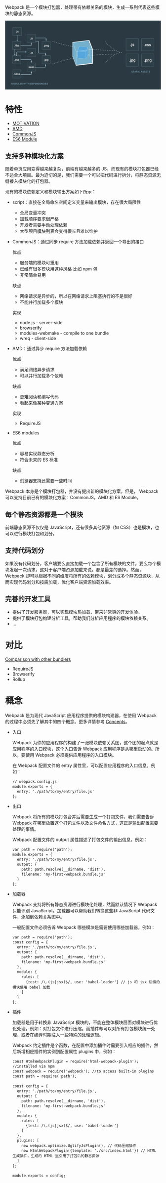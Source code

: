 Webpack 是一个模块打包器，处理带有依赖关系的模块，生成一系列代表这些模块的静态资源。

![what-is-webpack.png](./.attachment/introduction.png)

# 特性
- [MOTIVATION](http://webpack.github.io/docs/motivation.html)
- [AMD](https://github.com/amdjs/amdjs-api/wiki/AMD-(%E4%B8%AD%E6%96%87%E7%89%88))
- [CommonJS](http://javascript.ruanyifeng.com/nodejs/module.html)
- [ES6 Module](http://es6.ruanyifeng.com/#docs/module)

## 支持多种模块化方案
随着单页应用变得越来越复杂，前端有越来越多的 JS，而现有的模块打包器已经不适合大项目。最为迫切的是，我们需要一个可以把代码进行拆分，将静态资源无缝接入模块化的打包器。

现有的模块依赖定义和模块输出方案如下所示：

- script：直接在全局命名空间定义变量来输出模块，存在很大局限性

  - 全局变量冲突
  - 加载顺序要求很严格
  - 开发者需要手动处理依赖
  - 大型项目模块列表会变得很长且难以维护

- CommonJS：通过同步 require 方法加载依赖并返回一个导出的接口

  优点

  - 服务端的模块可重用
  - 已经有很多模块用这种风格 比如 npm 包
  - 非常简单易用
  
  缺点

  - 网络请求是异步的，所以在网络请求上阻塞执行的不是很好
  - 不能并行加载多个模块

  实现

  - node.js - server-side
  - browserify
  - modules-webmake - compile to one bundle
  - wreq - client-side

- AMD：通过异步 require 方法加载依赖

  优点

  - 满足网络异步请求
  - 可以并行加载多个依赖

  缺点

  - 更难阅读和编写代码
  - 看起来像某种变通方案 

  实现

  - RequireJS

- ES6 modules

  优点

  - 容易实现静态分析
  - 符合未来的 ES 标准

  缺点

  - 浏览器支持还需要一些时间

Webpack 本身是个模块打包器，并没有提出新的模块化方案。但是， Webpack 可以支持目前已有的模块化方案：CommonJS，AMD 和 ES Module。

## 每个静态资源都是一个模块
前端静态资源不仅仅是 JavaScript，还有很多其他资源（如 CSS）也是模块，也可以进行模块打包和划分。

## 支持代码划分
如果没有代码划分，客户端要么直接加载一个包含了所有模块的文件，要么每个模块发起一次请求，这对于客户端资源加载来说，都是最差的选择。然而，Webpack 却可以根据不同的维度将所有的依赖模块，划分成多个静态资源块，从而实现代码划分和按需加载，优化客户端资源加载效率。

## 完善的开发工具
- 提供了开发服务器，可以实现模块热加载，带来非常爽的开发体验。
- 提供了模块打包构建分析工具，帮助我们分析应用程序的模块依赖关系。
- ...

# 对比
[Comparison with other bundlers](https://webpack.js.org/guides/comparison/)

- RequireJS
- Browserify
- Rollup 

# 概念
Webpack 是为现代 JavaScript 应用程序提供的模块构建器，在使用 Webpack 的过程中必须先了解其中的四个概念。更多详情参考 [Concepts](https://webpack.js.org/concepts/)。

- 入口

    Webpack 为你的应用程序的构建了一张模块依赖关系图，这个图的起点就是应用程序的入口模块，这个入口告诉 Webpack 应用程序是从哪里启动的。所以，要使用 Webpack 必须提供应用程序的入口模块。
    
    在 Webpack 配置文件的 entry 属性里，可以配置应用程序的入口信息。例如：

    ```
    // webpack.config.js
    module.exports = {
      entry: './path/to/my/entry/file.js'
    };
    ```

- 出口

    Webpack 将所有的模块打包合并后需要生成一个打包文件，我们需要告诉 Webpack 在哪里放置这个打包文件以及文件命名方式，这正是输出配置需要处理的事情。

    Webpack 配置文件的 output 属性描述了打包文件的输出信息，例如：

    ```
    var path = require('path');
    module.exports = {
      entry: './path/to/my/entry/file.js',
      output: {
        path: path.resolve(__dirname, 'dist'),
        filename: 'my-first-webpack.bundle.js'
      }
    };
    ```

- 加载器

    Webpack 支持将所有静态资源进行模块化处理，然而默认情况下 Webpack 只能识别 JavaScript。加载器可以帮助我们转换这些非 JavaScript 代码文件，添加到依赖关系图中。

    一般配置文件必须告诉 Webpack 哪些模块是需要使用哪些加载器，例如：

    ```
    var path = require('path');
    const config = {
      entry: './path/to/my/entry/file.js',
      output: {
        path: path.resolve(__dirname, 'dist'),
        filename: 'my-first-webpack.bundle.js'
      },
      module: {
        rules: [
          {test: /\.(js|jsx)$/, use: 'babel-loader'} // js 和 jsx 后缀的模块使用 babel 加载
        ]
      }
    };
    ```

- 插件

    加载器是用于转换非 JavaScript 模块的，不能在整体模块层面对模块进行优化处理，例如：对打包文件进行压缩。而插件却可以对所有打包模块统一处理，或者在编译时期注入一些特殊的处理逻辑。

    Webpack 约定插件是个函数，在配置中添加插件时需要引入相应的插件，然后新增相应插件的实例到配置属性 plugins 中，例如：

    ```
    const HtmlWebpackPlugin = require('html-webpack-plugin'); //installed via npm
    const webpack = require('webpack'); //to access built-in plugins
    const path = require('path');
    
    const config = {
      entry: './path/to/my/entry/file.js',
      output: {
        path: path.resolve(__dirname, 'dist'),
        filename: 'my-first-webpack.bundle.js'
      },
      module: {
        rules: [
          {test: /\.(js|jsx)$/, use: 'babel-loader'}
        ]
      },
      plugins: [
        new webpack.optimize.UglifyJsPlugin(), // 代码压缩插件
        new HtmlWebpackPlugin({template: './src/index.html'}) // HTML 生成插件，生成的 HTML 里引用了打包后的静态资源
      ]
    };
    
    module.exports = config;
    ```
